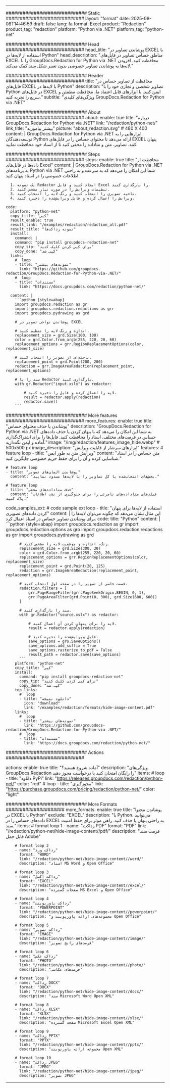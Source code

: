 
---
############################# Static ############################
layout: "format"
date:  2025-08-08T14:46:59
draft: false
lang: fa
format: Excel
product: "Redaction"
product_tag: "redaction"
platform: "Python via .NET"
platform_tag: "python-net"

############################# Head ############################
head_title: "پوشاندن تصاویر در EXCEL با استفاده از لایه‌ها در Python"
head_description: "مناطق حساس تصاویر در فایل‌های EXCEL را با GroupDocs.Redaction for Python via .NET محافظت کنید. افزودن لایه‌ها به پوشاندن تصاویر خصوصی بدون تغییر شکل سند کمک می‌کند."

############################# Header ############################
title: "محافظت از تصاویر حساس در فایل‌های EXCEL با لایه‌ها در Python" 
description: "تصاویر شخصی و تجاری خود را با Python در فایل‌های EXCEL ایمن کنید. با ابزارهای قابل اعتماد ما، محافظت مطمئن و سریع را تجربه کنید."
subtitle: "ویژگی‌های کلیدی GroupDocs.Redaction for Python via .NET" 

############################# About ############################
about:
    enable: true
    title: "درباره GroupDocs.Redaction for Python via .NET"
    link: "/redaction/python-net/"
    link_title: "بیشتر بیاموزید"
    picture: "about_redaction.svg" # 480 X 400
    content: |
       GroupDocs.Redaction for Python via .NET ابزارهایی را به توسعه‌دهندگان Python ارائه می‌دهد تا محتوای حساس را در فایل‌های EXCEL پنهان کنند. تصاویر، متن و متاداده را مخفی کنید تا از اسناد خود محافظت نمایید.

############################# Steps ############################
steps:
    enable: true
    title: "محافظت از داده‌ها در فایل‌های Excel"
    content: |
      GroupDocs.Redaction for Python via .NET به برنامه‌های Python via .NET شما این امکان را می‌دهد که به سرعت و به راحتی اطلاعات خصوصی را در اسناد پنهان کنید.
      
      1. یک نمونه Redactor ایجاد کنید و فایل Excel را بارگذاری کنید.
      2. تنظیمات ویرایش را در صورت نیاز مشخص کنید.
      3. ناحیه تصویری را انتخاب کنید و رنگ لایه را انتخاب کنید.
      4. ویرایش را اعمال کرده و فایل ویرایش‌شده را ذخیره کنید.
   
    code:
      platform: "python-net"
      copy_title: "کپی"
      result_enable: true
      result_link: "/examples/redaction/redaction_all.pdf"
      result_title: "نمونه رداکت‌ها"
      install:
        command: |
        command: "pip install groupdocs-redaction-net"
        copy_tip: "برای کپی کردن کلیک کنید"
        copy_done: "کپی شد"
      links:
        #  loop
        - title: "نمونه‌های بیشتر"
          link: "https://github.com/groupdocs-redaction/GroupDocs.Redaction-for-Python-via-.NET/"
        #  loop
        - title: "مستندات"
          link: "https://docs.groupdocs.com/redaction/python-net/"
          
      content: |
        ```python {style=abap}
        import groupdocs.redaction as gr
        import groupdocs.redaction.redactions as grr
        import groupdocs.pydrawing as grd

        # پوشاندن نواحی تصویر در EXCEL

        # اندازه و رنگ لایه را تنظیم کنید.
        replacement_size = grd.Size(100, 100)
        color = grd.Color.from_argb(255, 220, 20, 60)
        replacement_options = grr.RegionReplacementOptions(color, replacement_size)

        # ناحیه‌ای از تصویر را انتخاب کنید.
        replacement_point = grd.Point(200, 200)
        redaction = grr.ImageAreaRedaction(replacement_point, replacement_options)
                
        # سند را با Redactor بارگذاری کنید.
        with gr.Redactor("input.xslx") as redactor:

            # لایه را اعمال کرده و فایل را ذخیره کنید.
            result = redactor.apply(redaction)
            redactor.save()
        ```            


############################# More features ############################
more_features:
  enable: true
  title: "پوشاندن یا حذف محتوای حساس"
  description: "GroupDocs.Redaction for Python via .NET به شما این امکان را می‌دهد که با پنهان کردن یا حذف داده‌های حساس در فرمت‌های مختلف، اسناد را محافظت کنید. فایل‌ها را برای اشتراک‌گذاری آماده و ایمن نگه‌دارید."
  image: "/img/redaction/features_image_hide.webp" # 500x500 px
  image_description: "ابزارهای سرشار از قابلیت ویرایش"
  features:
    # feature loop
    - title: "ویرایش متن به طور ایمن"
      content: "متن حساس را در اسناد شناسایی کرده و آن را برای حفظ حریم خصوصی جایگزین کنید."

    # feature loop
    - title: "پوشاندن المان‌های تصویر"
      content: "بخش‌های انتخاب‌شده یا کل تصاویر را با لایه‌ها مسدود نمایید."

    # feature loop
    - title: "حذف متاداده‌های مخفی"
      content: "فیلدهای متاداده‌های نامرئی را برای جلوگیری از نشت اطلاعات پاک کنید."
      
  code_samples_ext:
    # code sample ext loop
    - title: "استفاده از لایه‌ها برای پنهان کردن داده‌های تصویری"
      content: |
        این مثال نشان می‌دهد که چگونه می‌توان لایه‌ها را برای پوشاندن تصاویر حساس در اسناد اعمال کرد.
      code:
        title: "Python"
        content: |
          ```python {style=abap}
          import groupdocs.redaction as gr
          import groupdocs.redaction.options as gro
          import groupdocs.redaction.redactions as grr
          import groupdocs.pydrawing as grd

          # رنگ، اندازه و موقعیت لایه را مشخص کنید.
          replacement_size = grd.Size(300, 30)
          color = grd.Color.from_argb(255, 220, 20, 60)
          replacement_options = grr.RegionReplacementOptions(color, replacement_size)
          replacement_point = grd.Point(20, 125)
          redaction = grr.ImageAreaRedaction(replacement_point, replacement_options)

          # قسمت خاصی از تصویر را در صفحه اول انتخاب کنید.
          redaction.filters = [
              grr.PageRangeFilter(grr.PageSeekOrigin.BEGIN, 0, 1),
              grr.PageAreaFilter(grd.Point(0, 300), grd.Size(600, 600))
          ]

          # سند را بارگذاری کنید.
          with gr.Redactor("source.xslx") as redactor:

              # لایه را برای پنهان کردن آن اعمال کنید.
              result = redactor.apply(redaction)

              # فایل ویرایش‌شده را ذخیره کنید.
              save_options = gro.SaveOptions()
              save_options.add_suffix = True
              save_options.rasterize_to_pdf = False
              result_path = redactor.save(save_options)
          ```
        platform: "python-net"
        copy_title: "کپی"
        install:
          command: "pip install groupdocs-redaction-net"
          copy_tip: "برای کپی کردن کلیک کنید"
          copy_done: "کپی شد"
        top_links:
          #  loop
          - title: "دانلود نتیجه"
            icon: "download"
            link: "/examples/redaction/formats/hide-image-content.pdf"
        links:
          #  loop
          - title: "نمونه‌های بیشتر"
            link: "https://github.com/groupdocs-redaction/GroupDocs.Redaction-for-Python-via-.NET/"
          #  loop
          - title: "مستندات"
            link: "https://docs.groupdocs.com/redaction/python-net/"


############################# Actions ############################

actions:
  enable: true
  title: "آماده شروع هستید؟"
  description: "ویژگی‌های GroupDocs.Redaction را رایگان امتحان کنید یا درخواست مجوز دهید"
  items:
    #  loop
    - title: "دانلود PyPi"
      link: "https://releases.groupdocs.com/redaction/python-net/"
      color: "red"
        #  loop
    - title: "مجوزگیری"
      link: "https://purchase.groupdocs.com/pricing/redaction/python-net/"
      color: "light"


############################# More Formats #####################
more_formats:
    enable: true
    title: "پوشاندن محتوا در EXCEL با Python"
    exclude: "EXCEL"
    description: "با Python، می‌توانید داده‌های حساس را در EXCEL به راحتی پنهان یا حذف کنید. راهی موثر برای حفظ امنیت سند."
    items: 
        # format loop 1
        - name: "رداکت PDF"
          format: "PDF"
          link: "/redaction/python-net/hide-image-content//pdf/"
          description: "فرمت سند قابل حمل Adobe"

        # format loop 2
        - name: "رداکت ورد"
          format: "WORD"
          link: "/redaction/python-net/hide-image-content//word/"
          description: "اسناد MS Word و Open Office"
          
        # format loop 3
        - name: "رداکت اکسل"
          format: "EXCEL"
          link: "/redaction/python-net/hide-image-content//excel/"
          description: "صفحات گسترده MS Excel و Open Office"

        # format loop 4
        - name: "رداکت پاورپوینت"
          format: "POWERPOINT"
          link: "/redaction/python-net/hide-image-content//powerpoint/"
          description: "مجموعه‌های ارائه پاورپوینت و Open Office"

        # format loop 5
        - name: "رداکت تصویر"
          format: "IMAGE"
          link: "/redaction/python-net/hide-image-content//image/"
          description: "فرمت‌های رایج تصویر"

        # format loop 6
        - name: "رداکت عکس"
          format: "PHOTO"
          link: "/redaction/python-net/hide-image-content//photo/"
          description: "فرمت‌های عکاسی"

        # format loop 7
        - name: "رداکت DOCX"
          format: "DOCX"
          link: "/redaction/python-net/hide-image-content//docx/"
          description: "سند Microsoft Word Open XML"
          
        # format loop 8
        - name: "رداکت XLSX"
          format: "XLSX"
          link: "/redaction/python-net/hide-image-content//xlsx/"
          description: "صفحه گسترده Microsoft Excel Open XML"
          
        # format loop 9
        - name: "رداکت PPTX"
          format: "PPTX"
          link: "/redaction/python-net/hide-image-content//pptx/"
          description: "مجموعه ارائه پاورپوینت Open XML"

        # format loop 10
        - name: "رداکت JPEG"
          format: "JPEG"
          link: "/redaction/python-net/hide-image-content//jpeg/"
          description: "تصویر JPEG"


---